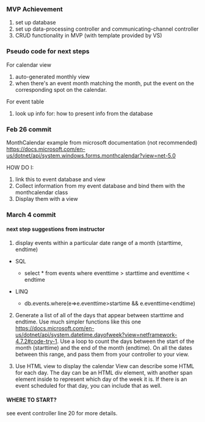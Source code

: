 ### MVP Achievement
1. set up database
2. set up data-processing controller and communicating-channel controller
3. CRUD functionality in MVP (with template provided by VS)

### Pseudo code for next steps
For calendar view
1. auto-generated monthly view
2. when there's an event month matching the month, put the event on the corresponding spot on the calendar.

For event table
1. look up info for: how to present info from the database

### Feb 26 commit

MonthCalendar example from microsoft documentation (not recommended)
https://docs.microsoft.com/en-us/dotnet/api/system.windows.forms.monthcalendar?view=net-5.0

HOW DO I:
1. link this to event database and view
2. Collect information from my event database and bind them with the monthcalendar class
3. Display them with a view

### March 4 commit

#### next step suggestions from instructor

1. display events within a particular date range of a month (starttime, endtime)

- SQL
  - select * from events where eventtime > starttime and eventtime < endtime

- LINQ
  - db.events.where(e=>e.eventtime>startime && e.eventtime<endtime)

2. Generate a list of all of the days that appear between starttime and endtime. 
Use much simpler functions like this one https://docs.microsoft.com/en-us/dotnet/api/system.datetime.dayofweek?view=netframework-4.7.2#code-try-1.
Use a loop to count the days between the start of the month (starttime) and the end of the month (endtime). 
On all the dates between this range, and pass them from your controller to your view.

3. Use HTML view to display the calendar
View can describe some HTML for each day. The day can be an HTML div element, with another span element inside to represent which day of the week it is. If there is an event scheduled for that day, you can include that as well.

#### WHERE TO START?
see event controller line 20 for more details. 




